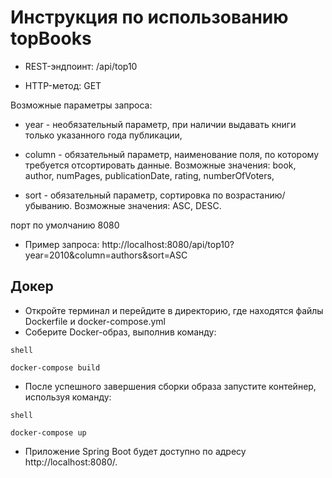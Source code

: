 # Инструкция по использованию topBooks
 - REST-эндпоинт: /api/top10

 - HTTP-метод: GET

Возможные параметры запроса:


 - year - необязательный параметр, при наличии выдавать книги только указанного года публикации,

 - column - обязательный параметр, наименование поля, по которому требуется отсортировать данные. Возможные значения: book, author, numPages, publicationDate, rating, numberOfVoters,

 - sort - обязательный параметр, сортировка по возрастанию/убыванию. Возможные значения: ASC, DESC.

порт по умолчанию 8080

  - Пример запроса: http://localhost:8080/api/top10?year=2010&column=authors&sort=ASC

## Докер

- Откройте терминал и перейдите в директорию, где находятся файлы Dockerfile и docker-compose.yml
- Соберите Docker-образ, выполнив команду:

`shell`

`docker-compose build`

- После успешного завершения сборки образа запустите контейнер, используя команду:

`shell`

`docker-compose up`

- Приложение Spring Boot будет доступно по адресу http://localhost:8080/.